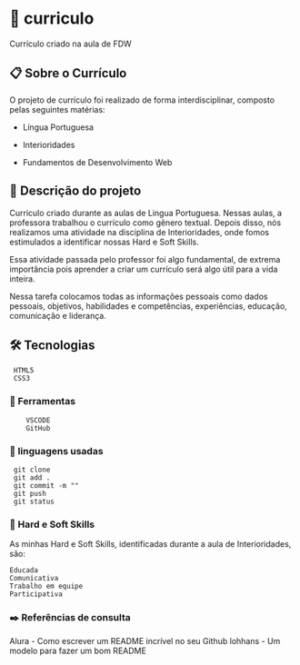 # 🚀 curriculo
Currículo criado na aula de FDW 
## 📋 Sobre o Currículo

O projeto de currículo foi realizado de forma interdisciplinar, composto pelas seguintes matérias:

* Língua Portuguesa

* Interioridades

* Fundamentos de Desenvolvimento Web


## 📄 Descrição do projeto


Curriculo criado durante as aulas de Lingua Portuguesa. Nessas aulas, a professora trabalhou o currículo como gênero textual. Depois disso, nós realizamos uma atividade na disciplina de Interioridades, onde fomos estimulados a identificar nossas Hard e Soft Skills.<br>

Essa atividade passada pelo professor foi algo fundamental, de extrema importância pois aprender a criar um currículo será algo útil para a vida inteira.<br>

Nessa tarefa colocamos todas as informações pessoais como dados pessoais, objetivos, habilidades e competências, experiências, educação, comunicaçâo e liderança.<br>

## 🛠️ Tecnologias  
```
 HTML5
 CSS3
```
### 🔧 Ferramentas
```
    VSCODE
    GitHub
```
### 📁 linguagens usadas
```
 git clone
 git add .
 git commit -m ""
 git push
 git status
```
### 🎁 Hard e Soft Skills
As minhas Hard e Soft Skills, identificadas durante a aula de Interioridades, são:
 ```
 Educada
 Comunicativa
 Trabalho em equipe
 Participativa
```
### ✒️ Referências de consulta
Alura - Como escrever um README incrível no seu Github
lohhans - Um modelo para fazer um bom README